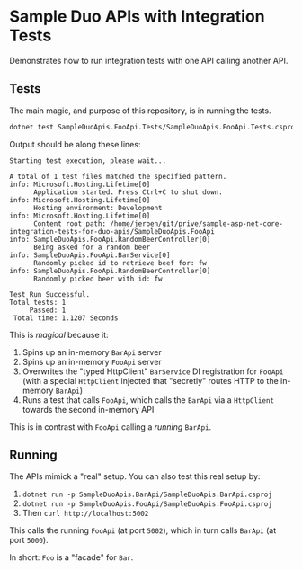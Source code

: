 # Sample Duo APIs with Integration Tests

Demonstrates how to run integration tests with one API calling another API.

## Tests

The main magic, and purpose of this repository, is in running the tests.

```sh
dotnet test SampleDuoApis.FooApi.Tests/SampleDuoApis.FooApi.Tests.csproj
```
Output should be along these lines:

```none
Starting test execution, please wait...

A total of 1 test files matched the specified pattern.
info: Microsoft.Hosting.Lifetime[0]
      Application started. Press Ctrl+C to shut down.
info: Microsoft.Hosting.Lifetime[0]
      Hosting environment: Development
info: Microsoft.Hosting.Lifetime[0]
      Content root path: /home/jeroen/git/prive/sample-asp-net-core-integration-tests-for-duo-apis/SampleDuoApis.FooApi
info: SampleDuoApis.FooApi.RandomBeerController[0]
      Being asked for a random beer
info: SampleDuoApis.FooApi.BarService[0]
      Randomly picked id to retrieve beef for: fw
info: SampleDuoApis.FooApi.RandomBeerController[0]
      Randomly picked beer with id: fw

Test Run Successful.
Total tests: 1
     Passed: 1
 Total time: 1.1207 Seconds
```

This is _magical_ because it:

1. Spins up an in-memory `BarApi` server
1. Spins up an in-memory `FooApi` server
1. Overwrites the "typed HttpClient" `BarService` DI registration for `FooApi` (with a special `HttpClient` injected that "secretly" routes HTTP to the in-memory `BarApi`)
1. Runs a test that calls `FooApi`, which calls the `BarApi` via a `HttpClient` towards the second in-memory API

This is in contrast with `FooApi` calling a _running_ `BarApi`.

## Running

The APIs mimick a "real" setup.
You can also test this real setup by:

1. `dotnet run -p SampleDuoApis.BarApi/SampleDuoApis.BarApi.csproj`
1. `dotnet run -p SampleDuoApis.FooApi/SampleDuoApis.FooApi.csproj`
1. Then `curl http://localhost:5002`

This calls the running `FooApi` (at port `5002`), which in turn calls `BarApi` (at port `5000`).

In short: `Foo` is a "facade" for `Bar`.